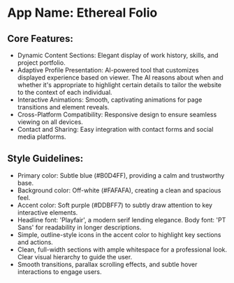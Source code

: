 # **App Name**: Ethereal Folio

## Core Features:

- Dynamic Content Sections: Elegant display of work history, skills, and project portfolio.
- Adaptive Profile Presentation: AI-powered tool that customizes displayed experience based on viewer. The AI reasons about when and whether it's appropriate to highlight certain details to tailor the website to the context of each individual.
- Interactive Animations: Smooth, captivating animations for page transitions and element reveals.
- Cross-Platform Compatibility: Responsive design to ensure seamless viewing on all devices.
- Contact and Sharing: Easy integration with contact forms and social media platforms.

## Style Guidelines:

- Primary color: Subtle blue (#B0D4FF), providing a calm and trustworthy base.
- Background color: Off-white (#FAFAFA), creating a clean and spacious feel.
- Accent color: Soft purple (#DDBFF7) to subtly draw attention to key interactive elements.
- Headline font: 'Playfair', a modern serif lending elegance. Body font: 'PT Sans' for readability in longer descriptions.
- Simple, outline-style icons in the accent color to highlight key sections and actions.
- Clean, full-width sections with ample whitespace for a professional look. Clear visual hierarchy to guide the user.
- Smooth transitions, parallax scrolling effects, and subtle hover interactions to engage users.